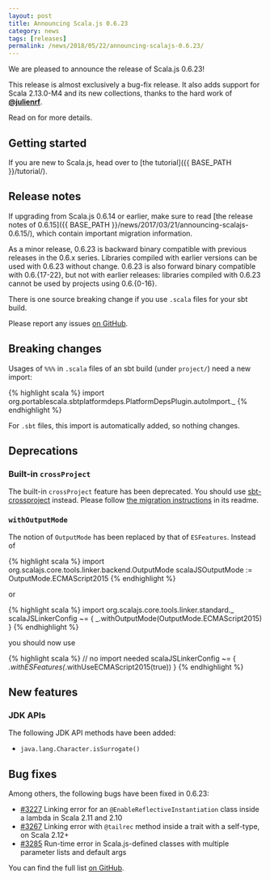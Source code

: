 ```yaml
---
layout: post
title: Announcing Scala.js 0.6.23
category: news
tags: [releases]
permalink: /news/2018/05/22/announcing-scalajs-0.6.23/
---
```



We are pleased to announce the release of Scala.js 0.6.23!

This release is almost exclusively a bug-fix release.
It also adds support for Scala 2.13.0-M4 and its new collections, thanks to the hard work of [**@julienrf**](https://github.com/julienrf).

Read on for more details.

<!--more-->

## Getting started

If you are new to Scala.js, head over to
[the tutorial]({{ BASE_PATH }}/tutorial/).

## Release notes

If upgrading from Scala.js 0.6.14 or earlier, make sure to read [the release notes of 0.6.15]({{ BASE_PATH }}/news/2017/03/21/announcing-scalajs-0.6.15/), which contain important migration information.

As a minor release, 0.6.23 is backward binary compatible with previous releases in the 0.6.x series.
Libraries compiled with earlier versions can be used with 0.6.23 without change.
0.6.23 is also forward binary compatible with 0.6.{17-22}, but not with earlier releases: libraries compiled with 0.6.23 cannot be used by projects using 0.6.{0-16}.

There is one source breaking change if you use `.scala` files for your sbt build.

Please report any issues [on GitHub](https://github.com/scala-js/scala-js/issues).

## Breaking changes

Usages of `%%%` in `.scala` files of an sbt build (under `project/`) need a new import:

{% highlight scala %}
import org.portablescala.sbtplatformdeps.PlatformDepsPlugin.autoImport._
{% endhighlight %}

For `.sbt` files, this import is automatically added, so nothing changes.

## Deprecations

### Built-in `crossProject`

The built-in `crossProject` feature has been deprecated.
You should use [sbt-crossproject](https://github.com/portable-scala/sbt-crossproject) instead.
Please follow [the migration instructions](https://github.com/portable-scala/sbt-crossproject#migration-from-scalajs-default-crossproject) in its readme.

### `withOutputMode`

The notion of `OutputMode` has been replaced by that of `ESFeatures`.
Instead of

{% highlight scala %}
import org.scalajs.core.tools.linker.backend.OutputMode
scalaJSOutputMode := OutputMode.ECMAScript2015
{% endhighlight %}

or

{% highlight scala %}
import org.scalajs.core.tools.linker.standard._
scalaJSLinkerConfig ~= { _.withOutputMode(OutputMode.ECMAScript2015) }
{% endhighlight %}

you should now use

{% highlight scala %}
// no import needed
scalaJSLinkerConfig ~= { _.withESFeatures(_.withUseECMAScript2015(true)) }
{% endhighlight %}

## New features

### JDK APIs

The following JDK API methods have been added:

* `java.lang.Character.isSurrogate()`

## Bug fixes

Among others, the following bugs have been fixed in 0.6.23:

* [#3227](https://github.com/scala-js/scala-js/issues/3227) Linking error for an `@EnableReflectiveInstantiation` class inside a lambda in Scala 2.11 and 2.10
* [#3267](https://github.com/scala-js/scala-js/issues/3267) Linking error with `@tailrec` method inside a trait with a self-type, on Scala 2.12+
* [#3285](https://github.com/scala-js/scala-js/issues/3285) Run-time error in Scala.js-defined classes with multiple parameter lists and default args

You can find the full list [on GitHub](https://github.com/scala-js/scala-js/issues?q=is%3Aissue+milestone%3Av0.6.23+is%3Aclosed).
